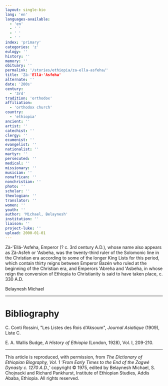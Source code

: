 ```yaml
---
layout: single-bio
lang: 'en'
languages-available:
  - 'en'
  - ' '
  - ' '
  - ' '
index: 'primary'
categories: 'z'
eulogy: ''
history: ''
memory: ''
obituary: ''
permalink: '/stories/ethiopia/za-ella-asfeha/'
title: 'Zä-'Ellä-'Asfeha'
alternate: ''
date: '200s'
century:
  - '3rd'
tradition: 'orthodox'
affiliation:
  - 'orthodox church'
country:
  - 'ethiopia'
ancient: ''
artist: ''
catechist: ''
clergy: ''
ecumenist: ''
evangelist: ''
nationalist: ''
martyr: ''
persecuted: ''
medical: ''
missionary: ''
musician: ''
nonafrican: ''
nonchristian: ''
photo: ''
scholar: ''
theologian: ''
translator: ''
women: ''
youth: ''
author: 'Michael, Belaynesh'
institution: ''
liaison: ''
project-luke: ''
upload: 2000-01-01
---
```



Z&auml;-'Ell&auml;-'Asfeha, Emperor (? c. 3rd century A.D.), whose name also appears as Z&auml;-Asfeh or 'Asbeha, was the twenty-third ruler of the Solomonic line in the Christian era according to some of the longer King Lists for this period, which contain thirty reigns between Emperor Bazén who ruled at the beginning of the Christian era, and Emperors 'Abreha and 'Asbeha, in whose reign the conversion of Ethiopia to Christianity is said to have taken place, c. 330 A.D.

Belaynesh Michael

---

# Bibliography

C. Conti Rossini, "Les Listes des Rois d'Aksoum", *Journal Asiatique* (1909), Liste C.

E. A. Wallis Budge, *A History of Ethiopia* (London, 1928), Vol. I, 209-210.

---

This article is reproduced, with permission, from *The Dictionary of Ethiopian Biography, Vol. 1 'From Early Times to the End of the Zagwé Dynasty c. 1270 A.D.,'* copyright &copy; 1975, edited by Belaynesh Michael, S. Chojnacki and Richard Pankhurst, Institute of Ethiopian Studies, Addis Ababa, Ethiopia.  All rights reserved.